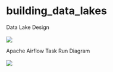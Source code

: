 # building_data_lakes

Data Lake Design <br> <br>
![](https://github.com/bibek376/data_lake/blob/master/data/data-lake-project-diagram.png)

Apache Airflow Task Run Diagram <br> <br>
![](https://github.com/bibek376/data_lake/blob/master/data/task_run_diagram.png)

